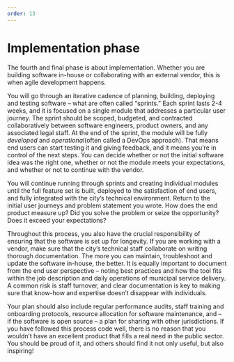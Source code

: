 ```yaml
---
order: 13
---
```


# Implementation phase

The fourth and final phase is about implementation. Whether you are building software in-house or collaborating with an external vendor, this is when agile development happens.

You will go through an iterative cadence of planning, building, deploying and testing software – what are often called “sprints.” Each sprint lasts 2-4 weeks, and it is focused on a single module that addresses a particular user journey. The sprint should be scoped, budgeted, and contracted collaboratively between software engineers, product owners, and any associated legal staff. At the end of the sprint, the module will be fully _developed_ and _operational_(often called a DevOps approach). That means end users can start testing it and giving feedback, and it means you’re in control of the next steps. You can decide whether or not the initial software idea was the right one, whether or not the module meets your expectations, and whether or not to continue with the vendor.

You will continue running through sprints and creating individual modules until the full feature set is built, deployed to the satisfaction of end users, and fully integrated with the city’s technical environment. Return to the initial user journeys and problem statement you wrote. How does the end product measure up? Did you solve the problem or seize the opportunity? Does it exceed your expectations?

Throughout this process, you also have the crucial responsibility of ensuring that the software is set up for longevity. If you are working with a vendor, make sure that the city’s technical staff collaborate on writing thorough documentation. The more you can maintain, troubleshoot and update the software in-house, the better. It is equally important to document from the end user perspective – noting best practices and how the tool fits within the job description and daily operations of municipal service delivery. A common risk is staff turnover, and clear documentation is key to making sure that know-how and expertise doesn’t disappear with individuals.

Your plan should also include regular performance audits, staff training and onboarding protocols, resource allocation for software maintenance, and – if the software is open source – a plan for sharing with other jurisdictions. If you have followed this process code well, there is no reason that you wouldn’t have an excellent product that fills a real need in the public sector. You should be proud of it, and others should find it not only useful, but also inspiring!
